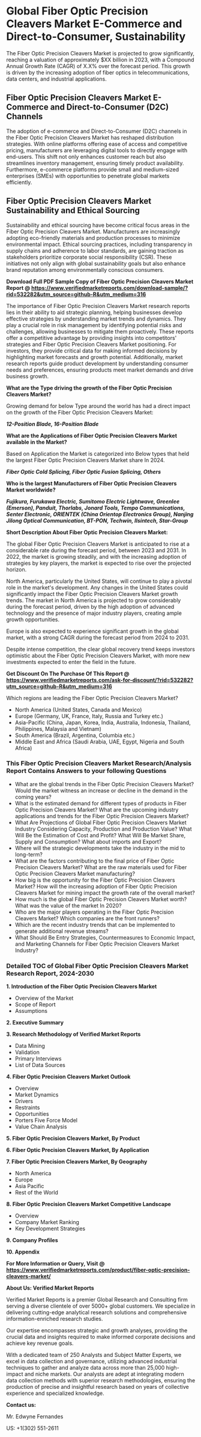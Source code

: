 <h1>Global Fiber Optic Precision Cleavers Market E-Commerce and Direct-to-Consumer, Sustainability</h1><p class=""><p> The Fiber Optic Precision Cleavers Market is projected to grow significantly, reaching a valuation of approximately $XX billion in 2023, with a Compound Annual Growth Rate (CAGR) of X.X% over the forecast period. This growth is driven by the increasing adoption of fiber optics in telecommunications, data centers, and industrial applications. </p> <h2>Fiber Optic Precision Cleavers Market E-Commerce and Direct-to-Consumer (D2C) Channels</h2> <p> The adoption of e-commerce and Direct-to-Consumer (D2C) channels in the Fiber Optic Precision Cleavers Market has reshaped distribution strategies. With online platforms offering ease of access and competitive pricing, manufacturers are leveraging digital tools to directly engage with end-users. This shift not only enhances customer reach but also streamlines inventory management, ensuring timely product availability. Furthermore, e-commerce platforms provide small and medium-sized enterprises (SMEs) with opportunities to penetrate global markets efficiently. </p> <h2>Fiber Optic Precision Cleavers Market Sustainability and Ethical Sourcing</h2> <p> Sustainability and ethical sourcing have become critical focus areas in the Fiber Optic Precision Cleavers Market. Manufacturers are increasingly adopting eco-friendly materials and production processes to minimize environmental impact. Ethical sourcing practices, including transparency in supply chains and adherence to labor standards, are gaining traction as stakeholders prioritize corporate social responsibility (CSR). These initiatives not only align with global sustainability goals but also enhance brand reputation among environmentally conscious consumers. </p> </body> </html> </p><p class=""><strong>Download Full PDF Sample Copy of Fiber Optic Precision Cleavers Market Report @ <a href="https://www.verifiedmarketreports.com/download-sample/?rid=532282&utm_source=github-R&utm_medium=316" target="_blank">https://www.verifiedmarketreports.com/download-sample/?rid=532282&utm_source=github-R&utm_medium=316</a></strong></p><p>The importance of&nbsp;Fiber Optic Precision Cleavers Market research reports lies in their ability to aid strategic planning, helping businesses develop effective strategies by understanding market trends and dynamics. They play a crucial role in risk management by identifying potential risks and challenges, allowing businesses to mitigate them proactively. These reports offer a competitive advantage by providing insights into competitors' strategies and Fiber Optic Precision Cleavers Market positioning. For investors, they provide critical data for making informed decisions by highlighting market forecasts and growth potential. Additionally, market research reports guide product development by understanding consumer needs and preferences, ensuring products meet market demands and drive business growth.</p><p><strong>What are the&nbsp;Type driving the growth of the Fiber Optic Precision Cleavers Market?</strong></p><p id="" class="">Growing demand for below Type around the world has had a direct impact on the growth of the Fiber Optic Precision Cleavers Market:</p><p class=""><em><strong>12-Position Blade, 16-Position Blade</strong></em></p><p class=""><strong>What are the&nbsp;Applications&nbsp;of Fiber Optic Precision Cleavers Market available in the Market?</strong></p><p id="" class="">Based on Application the Market is categorized into Below types that held the largest Fiber Optic Precision Cleavers Market share In 2024.</p><p class=""><em><strong>Fiber Optic Cold Splicing, Fiber Optic Fusion Splicing, Others</strong></em></p><p class=""><strong>Who is the largest Manufacturers of Fiber Optic Precision Cleavers Market worldwide?</strong></p><p><em><strong>Fujikura, Furukawa Electric, Sumitomo Electric Lightwave, Greenlee (Emerson), Panduit, Thorlabs, Jonard Tools, Tempo Communications, Senter Electronic, ORIENTEK (China Orientop Electronics Group), Nanjing Jilong Optical Communication, BT-PON, Techwin, Ilsintech, Star-Group</strong></em></p><p id="" class=""><strong>Short Description About Fiber Optic Precision Cleavers Market:</strong></p><p>The global Fiber Optic Precision Cleavers Market is anticipated to rise at a considerable rate during the forecast period, between 2023 and 2031. In 2022, the market is growing steadily, and with the increasing adoption of strategies by key players, the market is expected to rise over the projected horizon.</p><p>North America, particularly the United States, will continue to play a pivotal role in the market's development. Any changes in the United States could significantly impact the Fiber Optic Precision Cleavers Market growth trends. The market in North America is projected to grow considerably during the forecast period, driven by the high adoption of advanced technology and the presence of major industry players, creating ample growth opportunities.</p><p>Europe is also expected to experience significant growth in the global market, with a strong CAGR during the forecast period from 2024 to 2031.</p><p>Despite intense competition, the clear global recovery trend keeps investors optimistic about the Fiber Optic Precision Cleavers Market, with more new investments expected to enter the field in the future.</p><p id="" class=""><strong>Get Discount On The Purchase Of This Report @ <a href="https://www.verifiedmarketreports.com/ask-for-discount/?rid=532282?utm_source=github-R&utm_medium=316" target="_blank">https://www.verifiedmarketreports.com/ask-for-discount/?rid=532282?utm_source=github-R&utm_medium=316</a></strong></p><p class="">Which regions are leading the Fiber Optic Precision Cleavers Market?</p><ul><li>North America (United States, Canada and Mexico)</li><li>Europe (Germany, UK, France, Italy, Russia and Turkey etc.)</li><li>Asia-Pacific (China, Japan, Korea, India, Australia, Indonesia, Thailand, Philippines, Malaysia and Vietnam)</li><li>South America (Brazil, Argentina, Columbia etc.)</li><li>Middle East and Africa (Saudi Arabia, UAE, Egypt, Nigeria and South Africa)</li></ul><h3 id="" class="">This Fiber Optic Precision Cleavers Market Research/Analysis Report Contains Answers to your following Questions</h3><ul><li>What are the global trends in the Fiber Optic Precision Cleavers Market? Would the market witness an increase or decline in the demand in the coming years?</li><li>What is the estimated demand for different types of products in Fiber Optic Precision Cleavers Market? What are the upcoming industry applications and trends for the Fiber Optic Precision Cleavers Market?</li><li>What Are Projections of Global Fiber Optic Precision Cleavers Market Industry Considering Capacity, Production and Production Value? What Will Be the Estimation of Cost and Profit? What Will Be Market Share, Supply and Consumption? What about imports and Export?</li><li>Where will the strategic developments take the industry in the mid to long-term?</li><li>What are the factors contributing to the final price of Fiber Optic Precision Cleavers Market? What are the raw materials used for Fiber Optic Precision Cleavers Market manufacturing?</li><li>How big is the opportunity for the Fiber Optic Precision Cleavers Market? How will the increasing adoption of Fiber Optic Precision Cleavers Market for mining impact the growth rate of the overall market?</li><li>How much is the global Fiber Optic Precision Cleavers Market worth? What was the value of the market In 2020?</li><li>Who are the major players operating in the Fiber Optic Precision Cleavers Market? Which companies are the front runners?</li><li>Which are the recent industry trends that can be implemented to generate additional revenue streams?</li><li>What Should Be Entry Strategies, Countermeasures to Economic Impact, and Marketing Channels for Fiber Optic Precision Cleavers Market Industry?</li></ul><h3 id="" class="">Detailed TOC of Global Fiber Optic Precision Cleavers Market Research Report, 2024-2030</h3><p id="" class=""><strong>1. Introduction of the Fiber Optic Precision Cleavers Market</strong></p><ul><li>Overview of the Market</li><li>Scope of Report</li><li>Assumptions</li></ul><p id="" class=""><strong>2. Executive Summary</strong></p><p id="" class=""><strong>3. Research Methodology of Verified Market Reports</strong></p><ul><li>Data Mining</li><li>Validation</li><li>Primary Interviews</li><li>List of Data Sources</li></ul><p id="" class=""><strong>4. Fiber Optic Precision Cleavers Market Outlook</strong></p><ul><li>Overview</li><li>Market Dynamics</li><li>Drivers</li><li>Restraints</li><li>Opportunities</li><li>Porters Five Force Model</li><li>Value Chain Analysis</li></ul><p id="" class=""><strong>5. Fiber Optic Precision Cleavers Market, By Product</strong></p><p id="" class=""><strong>6. Fiber Optic Precision Cleavers Market, By Application</strong></p><p id="" class=""><strong>7. Fiber Optic Precision Cleavers Market, By Geography</strong></p><ul><li>North America</li><li>Europe</li><li>Asia Pacific</li><li>Rest of the World</li></ul><p id="" class=""><strong>8. Fiber Optic Precision Cleavers Market Competitive Landscape</strong></p><ul><li>Overview</li><li>Company Market Ranking</li><li>Key Development Strategies</li></ul><p id="" class=""><strong>9. Company Profiles</strong></p><p id="" class=""><strong>10. Appendix</strong></p><p id="" class=""><strong>For More Information or Query, Visit @ <a href="https://www.verifiedmarketreports.com/product/fiber-optic-precision-cleavers-market/" target="_blank">https://www.verifiedmarketreports.com/product/fiber-optic-precision-cleavers-market/</a></strong></p><p id="" class=""><strong>About Us: Verified Market Reports</strong></p><p id="" class="">Verified Market Reports is a premier Global Research and Consulting firm serving a diverse clientele of over 5000+ global customers. We specialize in delivering cutting-edge analytical research solutions and comprehensive information-enriched research studies.</p><p id="" class="">Our expertise encompasses strategic and growth analyses, providing the crucial data and insights required to make informed corporate decisions and achieve key revenue goals.</p><p id="" class="">With a dedicated team of 250 Analysts and Subject Matter Experts, we excel in data collection and governance, utilizing advanced industrial techniques to gather and analyze data across more than 25,000 high-impact and niche markets. Our analysts are adept at integrating modern data collection methods with superior research methodologies, ensuring the production of precise and insightful research based on years of collective experience and specialized knowledge.</p><p id="" class=""><strong>Contact us:</strong></p><p id="" class="">Mr. Edwyne Fernandes</p><p id="" class="">US: +1(302) 551-2611</p>